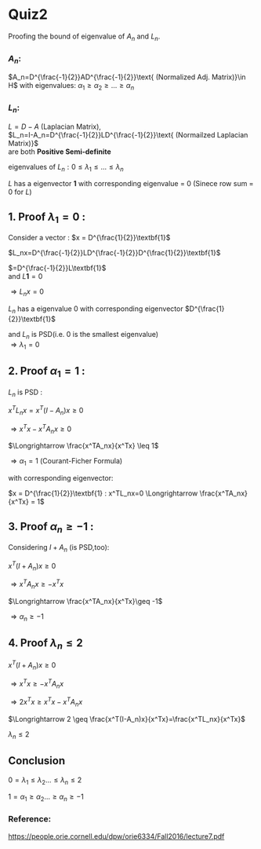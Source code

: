# Quiz2 
Proofing the bound of eigenvalue of $A_n$ and $L_n$.

### $A_n$:
$A_n=D^{\frac{-1}{2}}AD^{\frac{-1}{2}}\text{ (Normalized Adj. Matrix)}\in H$ with eigenvalues: $\alpha_1 \geq \alpha_2\geq ... \geq \alpha_n$

 
### $L_n$:
$L=D-A\text{ (Laplacian Matrix)}$,           
$L_n=I-A_n=D^{\frac{-1}{2}}LD^{\frac{-1}{2}}\text{ (Normailzed Laplacian Matrix)}$    
are both __Positive Semi-definite__

$\text{eigenvalues of } L_n :0\leq \lambda_{1} \leq...\leq \lambda_{n}$

$L$ has a eigenvector $\textbf{1}$ with corresponding eigenvalue = 0 (Sinece row sum = 0 for $L$)

## 1. Proof $\lambda_1=0$ :

Consider a vector : $x = D^{\frac{1}{2}}\textbf{1}$

$L_nx=D^{\frac{-1}{2}}LD^{\frac{-1}{2}}D^{\frac{1}{2}}\textbf{1}$

$=D^{\frac{-1}{2}}L\textbf{1}$    
and $L\textbf{1}=0$

$\Longrightarrow L_nx = 0$

$L_n$ has a eigenvalue 0 with corresponding eigenvector $D^{\frac{1}{2}}\textbf{1}$

and $L_n$ is PSD(i.e. 0 is the smallest eigenvalue)     
$\Longrightarrow \lambda_1 = 0$

## 2. Proof $\alpha_1 = 1$ :
$L_n$ is PSD : 

$x^TL_nx = x^T(I-A_n)x \geq 0$

$\Longrightarrow x^Tx - x^TA_nx\geq0$

$\Longrightarrow \frac{x^TA_nx}{x^Tx} \leq 1$

$\Longrightarrow \alpha_1 =  1 \text{ (Courant-Ficher Formula)}$

with corresponding eigenvector:

$x = D^{\frac{1}{2}}\textbf{1} : x^TL_nx=0 \Longrightarrow \frac{x^TA_nx}{x^Tx} = 1$

## 3. Proof $\alpha_n \geq -1$ :
Considering $I+A_n$ (is PSD,too):

$x^T(I+A_n)x \geq 0$

$\Longrightarrow x^TA_nx\geq -x^Tx$

$\Longrightarrow \frac{x^TA_nx}{x^Tx}\geq -1$

$\Longrightarrow \alpha_n \geq -1$

## 4. Proof $\lambda_n\leq2$

$x^T(I+A_n)x \geq 0$

$\Longrightarrow x^Tx \geq -x^TA_nx$

$\Longrightarrow 2x^Tx \geq x^Tx-x^TA_nx$

$\Longrightarrow 2 \geq \frac{x^T(I-A_n)x}{x^Tx}=\frac{x^TL_nx}{x^Tx}$

$\lambda_n \leq 2$

## Conclusion

$0 = \lambda_1 \leq \lambda_2 ... \leq \lambda_n \leq 2$

$1=\alpha_1 \geq \alpha_2 ... \geq \alpha_n \geq-1$

### Reference:
https://people.orie.cornell.edu/dpw/orie6334/Fall2016/lecture7.pdf